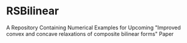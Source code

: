 # RSBilinear
A Repository Containing Numerical Examples for Upcoming "Improved convex and concave relaxations of composite bilinear forms" Paper
